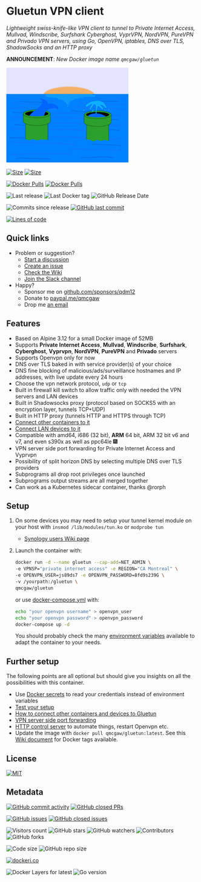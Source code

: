 # Gluetun VPN client

*Lightweight swiss-knife-like VPN client to tunnel to Private Internet Access,
Mullvad, Windscribe, Surfshark Cyberghost, VyprVPN, NordVPN, PureVPN and Privado VPN servers, using Go, OpenVPN, iptables, DNS over TLS, ShadowSocks and an HTTP proxy*

**ANNOUNCEMENT**: *New Docker image name `qmcgaw/gluetun`*

<img height="250" src="https://raw.githubusercontent.com/qdm12/gluetun/master/title.svg?sanitize=true">

[![Size](https://img.shields.io/docker/image-size/qmcgaw/gluetun?sort=semver&label=Last%20released%20image)](https://hub.docker.com/r/qmcgaw/gluetun/tags?page=1&ordering=last_updated)
[![Size](https://img.shields.io/docker/image-size/qmcgaw/gluetun/latest?label=Latest%20image)](https://hub.docker.com/r/qmcgaw/gluetun/tags)

[![Docker Pulls](https://img.shields.io/docker/pulls/qmcgaw/private-internet-access.svg)](https://hub.docker.com/r/qmcgaw/private-internet-access)
[![Docker Pulls](https://img.shields.io/docker/pulls/qmcgaw/gluetun.svg)](https://hub.docker.com/r/qmcgaw/gluetun)

![Last release](https://img.shields.io/github/release/qdm12/gluetun?label=Last%20release)
![Last Docker tag](https://img.shields.io/docker/v/qmcgaw/gluetun?sort=semver&label=Last%20Docker%20tag)
![GitHub Release Date](https://img.shields.io/github/release-date/qdm12/gluetun?label=Last%20release%20date)

![Commits since release](https://img.shields.io/github/commits-since/qdm12/gluetun/latest?sort=semver)
[![GitHub last commit](https://img.shields.io/github/last-commit/qdm12/gluetun.svg)](https://github.com/qdm12/gluetun/commits)

[![Lines of code](https://img.shields.io/tokei/lines/github/qdm12/gluetun)](https://github.com/qdm12/gluetun)

## Quick links

- Problem or suggestion?
  - [Start a discussion](https://github.com/qdm12/gluetun/discussions)
  - [Create an issue](https://github.com/qdm12/gluetun/issues)
  - [Check the Wiki](https://github.com/qdm12/gluetun/wiki)
  - [Join the Slack channel](https://join.slack.com/t/qdm12/shared_invite/enQtOTE0NjcxNTM1ODc5LTYyZmVlOTM3MGI4ZWU0YmJkMjUxNmQ4ODQ2OTAwYzMxMTlhY2Q1MWQyOWUyNjc2ODliNjFjMDUxNWNmNzk5MDk)
- Happy?
  - Sponsor me on [github.com/sponsors/qdm12](https://github.com/sponsors/qdm12)
  - Donate to [paypal.me/qmcgaw](https://www.paypal.me/qmcgaw)
  - Drop me [an email](mailto:quentin.mcgaw@gmail.com)

## Features

- Based on Alpine 3.12 for a small Docker image of 52MB
- Supports **Private Internet Access**, **Mullvad**, **Windscribe**, **Surfshark**, **Cyberghost**, **Vyprvpn**, **NordVPN**, **PureVPN** and **Privado** servers
- Supports Openvpn only for now
- DNS over TLS baked in with service provider(s) of your choice
- DNS fine blocking of malicious/ads/surveillance hostnames and IP addresses, with live update every 24 hours
- Choose the vpn network protocol, `udp` or `tcp`
- Built in firewall kill switch to allow traffic only with needed the VPN servers and LAN devices
- Built in Shadowsocks proxy (protocol based on SOCKS5 with an encryption layer, tunnels TCP+UDP)
- Built in HTTP proxy (tunnels HTTP and HTTPS through TCP)
- [Connect other containers to it](https://github.com/qdm12/gluetun/wiki/Connect-to-gluetun)
- [Connect LAN devices to it](https://github.com/qdm12/gluetun/wiki/Connect-to-gluetun)
- Compatible with amd64, i686 (32 bit), **ARM** 64 bit, ARM 32 bit v6 and v7, and even s390x as well as ppc64le 🎆
- VPN server side port forwarding for Private Internet Access and Vyprvpn
- Possibility of split horizon DNS by selecting multiple DNS over TLS providers
- Subprograms all drop root privileges once launched
- Subprograms output streams are all merged together
- Can work as a Kubernetes sidecar container, thanks @rorph

## Setup

1. On some devices you may need to setup your tunnel kernel module on your host with `insmod /lib/modules/tun.ko` or `modprobe tun`
    - [Synology users Wiki page](https://github.com/qdm12/gluetun/wiki/Synology-setup)
1. Launch the container with:

    ```bash
    docker run -d --name gluetun --cap-add=NET_ADMIN \
    -e VPNSP="private internet access" -e REGION="CA Montreal" \
    -e OPENVPN_USER=js89ds7 -e OPENVPN_PASSWORD=8fd9s239G \
    -v /yourpath:/gluetun \
    qmcgaw/gluetun
    ```

    or use [docker-compose.yml](https://github.com/qdm12/gluetun/blob/master/docker-compose.yml) with:

    ```bash
    echo "your openvpn username" > openvpn_user
    echo "your openvpn password" > openvpn_password
    docker-compose up -d
    ```

    You should probably check the many [environment variables](https://github.com/qdm12/gluetun/wiki/Environment-variables) available to adapt the container to your needs.

## Further setup

The following points are all optional but should give you insights on all the possibilities with this container.

- Use [Docker secrets](https://github.com/qdm12/gluetun/wiki/Docker-secrets) to read your credentials instead of environment variables
- [Test your setup](https://github.com/qdm12/gluetun/wiki/Test-your-setup)
- [How to connect other containers and devices to Gluetun](https://github.com/qdm12/gluetun/wiki/Connect-to-gluetun)
- [VPN server side port forwarding](https://github.com/qdm12/gluetun/wiki/Port-forwarding)
- [HTTP control server](https://github.com/qdm12/gluetun/wiki/HTTP-Control-server) to automate things, restart Openvpn etc.
- Update the image with `docker pull qmcgaw/gluetun:latest`. See this [Wiki document](https://github.com/qdm12/gluetun/wiki/Docker-image-tags) for Docker tags available.

## License

[![MIT](https://img.shields.io/github/license/qdm12/gluetun)](https://github.com/qdm12/gluetun/master/LICENSE)

## Metadata

[![GitHub commit activity](https://img.shields.io/github/commit-activity/y/qdm12/gluetun.svg)](https://github.com/qdm12/gluetun/commits)
[![GitHub closed PRs](https://img.shields.io/github/issues-pr-closed/qdm12/gluetun.svg)](https://github.com/qdm12/gluetun/pulls?q=is%3Apr+is%3Aclosed)

[![GitHub issues](https://img.shields.io/github/issues/qdm12/gluetun.svg)](https://github.com/qdm12/gluetun/issues)
[![GitHub closed issues](https://img.shields.io/github/issues-closed/qdm12/gluetun.svg)](https://github.com/qdm12/gluetun/issues?q=is%3Aissue+is%3Aclosed)

![Visitors count](https://visitor-badge.laobi.icu/badge?page_id=gluetun.readme)
![GitHub stars](https://img.shields.io/github/stars/qdm12/gluetun?style=social)
![GitHub watchers](https://img.shields.io/github/watchers/qdm12/gluetun?style=social)
![Contributors](https://img.shields.io/github/contributors/qdm12/gluetun)
![GitHub forks](https://img.shields.io/github/forks/qdm12/gluetun?style=social)

![Code size](https://img.shields.io/github/languages/code-size/qdm12/gluetun)
![GitHub repo size](https://img.shields.io/github/repo-size/qdm12/gluetun)

[![dockeri.co](https://dockeri.co/image/qmcgaw/gluetun)](https://hub.docker.com/r/qmcgaw/gluetun)

![Docker Layers for latest](https://img.shields.io/microbadger/layers/qmcgaw/gluetun/latest?label=Docker%20image%20layers)
![Go version](https://img.shields.io/github/go-mod/go-version/qdm12/gluetun)
